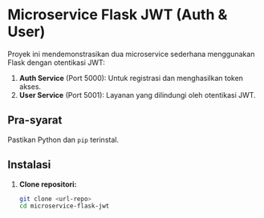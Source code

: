 # Microservice Flask JWT (Auth & User)

Proyek ini mendemonstrasikan dua microservice sederhana menggunakan Flask dengan otentikasi JWT:
1. **Auth Service** (Port 5000): Untuk registrasi dan menghasilkan token akses.
2. **User Service** (Port 5001): Layanan yang dilindungi oleh otentikasi JWT.

## Pra-syarat

Pastikan Python dan `pip` terinstal.

## Instalasi

1. **Clone repositori:**
   ```bash
   git clone <url-repo>
   cd microservice-flask-jwt